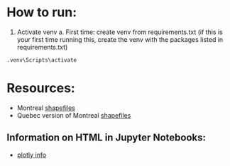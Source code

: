 

# How to run:

1. Activate venv
    a. First time: create venv from requirements.txt
    (if this is your first time running this, create the venv with the packages listed in requirements.txt)

`.venv\Scripts\activate`





# Resources:

- Montreal [shapefiles](https://open.canada.ca/data/en/dataset/9797a946-9da8-41ec-8815-f6b276dec7e9/resource/f31d0036-a783-405d-9501-893dbe495e96)
- Quebec version of Montreal [shapefiles](https://www.donneesquebec.ca/recherche/dataset/vmtl-limites-administratives-agglomeration)



## Information on HTML in Jupyter Notebooks:
- [plotly info](https://community.plotly.com/t/displaying-html-file-generated-by-plotly-offline-in-a-jupyter-notebook/19586/2)